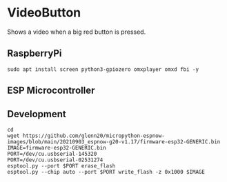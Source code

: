 # VideoButton

Shows a video when a big red button is pressed.

## RaspberryPi

    sudo apt install screen python3-gpiozero omxplayer omxd fbi -y

## ESP Microcontroller

## Development

    cd
    wget https://github.com/glenn20/micropython-espnow-images/blob/main/20210903_espnow-g20-v1.17/firmware-esp32-GENERIC.bin
    IMAGE=firmware-esp32-GENERIC.bin
    PORT=/dev/cu.usbserial-145320
    PORT=/dev/cu.usbserial-02531274
    esptool.py --port $PORT erase_flash
    esptool.py --chip auto --port $PORT write_flash -z 0x1000 $IMAGE
